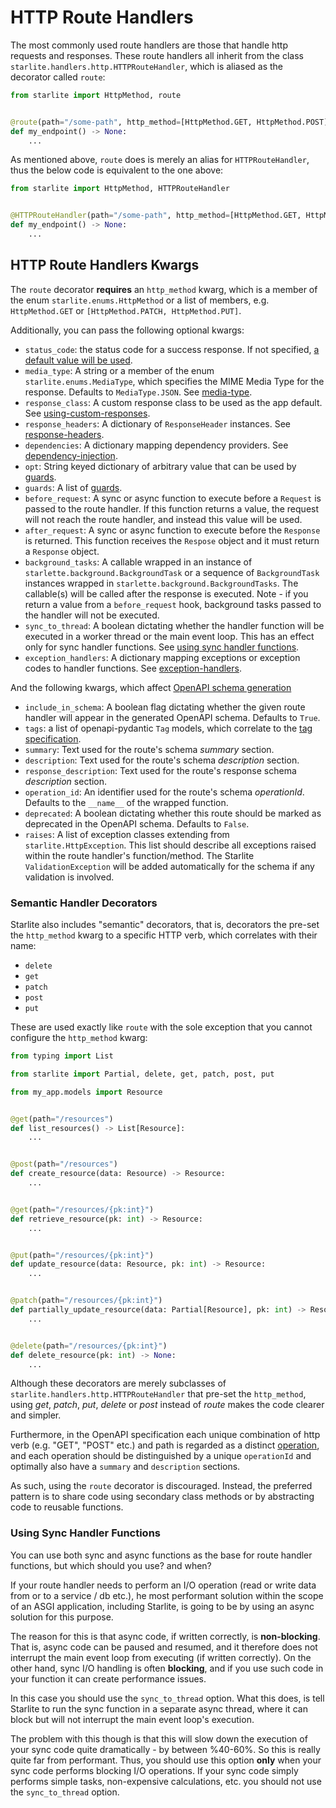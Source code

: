 # HTTP Route Handlers

The most commonly used route handlers are those that handle http requests and responses. These route handlers all
inherit from the class `starlite.handlers.http.HTTPRouteHandler`, which is aliased as the decorator called `route`:

```python
from starlite import HttpMethod, route


@route(path="/some-path", http_method=[HttpMethod.GET, HttpMethod.POST])
def my_endpoint() -> None:
    ...
```

As mentioned above, `route` does is merely an alias for `HTTPRouteHandler`, thus the below code is equivalent to the one
above:

```python
from starlite import HttpMethod, HTTPRouteHandler


@HTTPRouteHandler(path="/some-path", http_method=[HttpMethod.GET, HttpMethod.POST])
def my_endpoint() -> None:
    ...
```

## HTTP Route Handlers Kwargs

The `route` decorator **requires** an `http_method` kwarg, which is a member of the enum `starlite.enums.HttpMethod` or
a list of members, e.g. `HttpMethod.GET` or `[HttpMethod.PATCH, HttpMethod.PUT]`.

Additionally, you can pass the following optional kwargs:

- `status_code`: the status code for a success response. If not
  specified, [a default value will be used](../5-responses.md#status-codes).
- `media_type`: A string or a member of the enum `starlite.enums.MediaType`, which specifies the MIME Media Type for the
  response. Defaults to `MediaType.JSON`. See [media-type](../5-responses.md#media-type).
- `response_class`: A custom response class to be used as the app default.
  See [using-custom-responses](../5-responses.md#using-custom-responses).
- `response_headers`: A dictionary of `ResponseHeader` instances.
  See [response-headers](../5-responses.md#response-headers).
- `dependencies`: A dictionary mapping dependency providers. See [dependency-injection](../6-dependency-injection.md).
- `opt`: String keyed dictionary of arbitrary value that can be used by [guards](../9-guards.md).
- `guards`: A list of [guards](../9-guards.md).
- `before_request`: A sync or async function to execute before a `Request` is passed to the route handler. If this
  function returns a value, the request will not reach the route handler, and instead this value will be used.
- `after_request`: A sync or async function to execute before the `Response` is returned. This function receives the
  `Respose` object and it must return a `Response` object.
- `background_tasks`: A callable wrapped in an instance of `starlette.background.BackgroundTask` or a sequence
  of `BackgroundTask` instances wrapped in `starlette.background.BackgroundTasks`. The callable(s) will be called after
  the response is executed. Note - if you return a value from a `before_request` hook, background tasks passed to the
  handler will not be executed.
- `sync_to_thread`: A boolean dictating whether the handler function will be executed in a worker thread or the main
  event loop. This has an effect only for sync handler functions.
  See [using sync handler functions](#using-sync-handler-functions).
- `exception_handlers`: A dictionary mapping exceptions or exception codes to handler functions.
  See [exception-handlers](../17-exceptions#exception-handling).

And the following kwargs, which affect [OpenAPI schema generation](../12-openapi.md#route-handler-configuration)

- `include_in_schema`: A boolean flag dictating whether the given route handler will appear in the generated OpenAPI
  schema. Defaults to `True`.
- `tags`: a list of openapi-pydantic `Tag` models, which correlate to
  the [tag specification](https://spec.openapis.org/oas/latest.html#tag-object).
- `summary`: Text used for the route's schema _summary_ section.
- `description`: Text used for the route's schema _description_ section.
- `response_description`: Text used for the route's response schema _description_ section.
- `operation_id`: An identifier used for the route's schema _operationId_. Defaults to the `__name__` of the wrapped
  function.
- `deprecated`: A boolean dictating whether this route should be marked as deprecated in the OpenAPI schema. Defaults
  to `False`.
- `raises`: A list of exception classes extending from `starlite.HttpException`. This list should describe all
  exceptions raised within the route handler's function/method. The Starlite `ValidationException` will be added
  automatically for the schema if any validation is involved.

### Semantic Handler Decorators

Starlite also includes "semantic" decorators, that is, decorators the pre-set the `http_method` kwarg to a specific HTTP
verb, which correlates with their name:

- `delete`
- `get`
- `patch`
- `post`
- `put`

These are used exactly like `route` with the sole exception that you cannot configure the `http_method` kwarg:

```python
from typing import List

from starlite import Partial, delete, get, patch, post, put

from my_app.models import Resource


@get(path="/resources")
def list_resources() -> List[Resource]:
    ...


@post(path="/resources")
def create_resource(data: Resource) -> Resource:
    ...


@get(path="/resources/{pk:int}")
def retrieve_resource(pk: int) -> Resource:
    ...


@put(path="/resources/{pk:int}")
def update_resource(data: Resource, pk: int) -> Resource:
    ...


@patch(path="/resources/{pk:int}")
def partially_update_resource(data: Partial[Resource], pk: int) -> Resource:
    ...


@delete(path="/resources/{pk:int}")
def delete_resource(pk: int) -> None:
    ...
```

Although these decorators are merely subclasses of `starlite.handlers.http.HTTPRouteHandler` that pre-set
the `http_method`, using _get_, _patch_, _put_, _delete_ or _post_ instead of _route_ makes the code clearer and
simpler.

Furthermore, in the OpenAPI specification each unique combination of http verb (e.g. "GET", "POST" etc.) and path is
regarded as a distinct [operation](https://spec.openapis.org/oas/latest.html#operation-object), and each operation
should be distinguished by a unique `operationId` and optimally also have a `summary` and `description` sections.

As such, using the `route` decorator is discouraged. Instead, the preferred pattern is to share code using secondary
class methods or by abstracting code to reusable functions.

### Using Sync Handler Functions

You can use both sync and async functions as the base for route handler functions, but which should you use? and when?

If your route handler needs to perform an I/O operation (read or write data from or to a service / db etc.), he most
performant solution within the scope of an ASGI application, including Starlite, is going to be by using an async
solution for this purpose.

The reason for this is that async code, if written correctly, is **non-blocking**. That is, async code can be paused and
resumed, and it therefore does not interrupt the main event loop from executing (if written correctly). On the other
hand, sync I/O handling is often **blocking**, and if you use such code in your function it can create performance
issues.

In this case you should use the `sync_to_thread` option. What this does, is tell Starlite to run the sync function in a
separate async thread, where it can block but will not interrupt the main event loop's execution.

The problem with this though is that this will slow down the execution of your sync code quite dramatically - by between
%40-60%. So this is really quite far from performant. Thus, you should use this option **only** when your sync code
performs blocking I/O operations. If your sync code simply performs simple tasks, non-expensive calculations, etc. you
should not use the `sync_to_thread` option.
